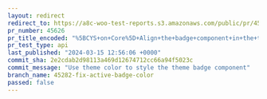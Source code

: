 ```yaml
---
layout: redirect
redirect_to: https://a8c-woo-test-reports.s3.amazonaws.com/public/pr/45626/api/index.html
pr_number: 45626
pr_title_encoded: "%5BCYS+on+Core%5D+Align+the+badge+component+in+the+themes+intro+screen"
pr_test_type: api
last_published: "2024-03-15 12:56:06 +0000"
commit_sha: 2e2cdab2d98113a469d12674712cc66a94f5023c
commit_message: "Use theme color to style the theme badge component"
branch_name: 45282-fix-active-badge-color
passed: false
---
```

